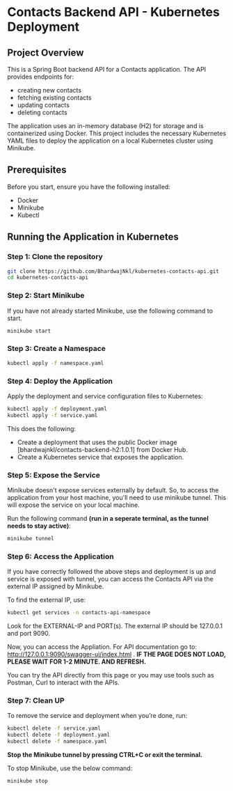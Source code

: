 # Contacts Backend API - Kubernetes Deployment
## Project Overview
This is a Spring Boot backend API for a Contacts application. The API provides endpoints for:
- creating new contacts
- fetching existing contacts
- updating contacts
- deleting contacts

The application uses an in-memory database (H2) for storage and is containerized using Docker. This project includes the necessary Kubernetes YAML files to deploy the application on a local Kubernetes cluster using Minikube.

## Prerequisites
Before you start, ensure you have the following installed:

- Docker
- Minikube
- Kubectl

## Running the Application in Kubernetes

### Step 1: Clone the repository
```bash
git clone https://github.com/BhardwajNkl/kubernetes-contacts-api.git
cd kubernetes-contacts-api
```

### Step 2: Start Minikube
If you have not already started Minikube, use the following command to start.
```bash
minikube start
```

### Step 3: Create a Namespace
```bash
kubectl apply -f namespace.yaml
```

### Step 4: Deploy the Application
Apply the deployment and service configuration files to Kubernetes:
```bash
kubectl apply -f deployment.yaml
kubectl apply -f service.yaml
```
This does the following:
- Create a deployment that uses the public Docker image [bhardwajnkl/contacts-backend-h2:1.0.1] from Docker Hub.
- Create a Kubernetes service that exposes the application.

### Step 5: Expose the Service
Minikube doesn't expose services externally by default. So, to access the application from your host machine, you'll need to use minikube tunnel. This will expose the service on your local machine.

Run the following command **(run in a seperate terminal, as the tunnel needs to stay active)**:
```bash
minikube tunnel
```

### Step 6: Access the Application
If you have correctly followed the above steps and deployment is up and service is exposed with tunnel, you can access the Contacts API via the external IP assigned by Minikube.

To find the external IP, use:
```bash
kubectl get services -n contacts-api-namespace
```

Look for the EXTERNAL-IP and PORT(s). The external IP should be 127.0.0.1 and port 9090.

Now, you can access the Appliation. For API documentation go to: http://127.0.0.1:9090/swagger-ui/index.html .
**IF THE PAGE DOES NOT LOAD, PLEASE WAIT FOR 1-2 MINUTE. AND REFRESH.**

You can try the API directly from this page or you may use tools such as Postman, Curl to interact with the APIs.

### Step 7: Clean UP
To remove the service and deployment when you’re done, run:
```bash
kubectl delete -f service.yaml
kubectl delete -f deployment.yaml
kubectl delete -f namespace.yaml
```

**Stop the Minikube tunnel by pressing CTRL+C or exit the terminal.**

To stop Minikube, use the below command:
```bash
minikube stop
```

